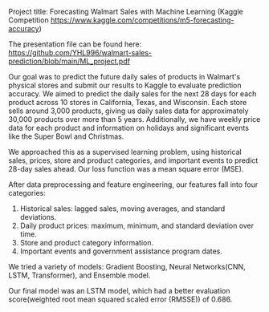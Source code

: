 Project title: Forecasting Walmart Sales with Machine Learning (Kaggle Competition https://www.kaggle.com/competitions/m5-forecasting-accuracy)

The presentation file can be found here: https://github.com/YHL996/walmart-sales-prediction/blob/main/ML_project.pdf

Our goal was to predict the future daily sales of products in Walmart's physical stores and submit our results to Kaggle to evaluate prediction accuracy. We aimed to predict the daily sales for the next 28 days for each product across 10 stores in California, Texas, and Wisconsin. Each store sells around 3,000 products, giving us daily sales data for approximately 30,000 products over more than 5 years. Additionally, we have weekly price data for each product and information on holidays and significant events like the Super Bowl and Christmas.

We approached this as a supervised learning problem, using historical sales, prices, store and product categories, and important events to predict 28-day sales ahead. Our loss function was a mean square error (MSE).

After data preprocessing and feature engineering, our features fall into four categories:

1. Historical sales: lagged sales, moving averages, and standard deviations.
2. Daily product prices: maximum, minimum, and standard deviation over time.
3. Store and product category information.
4. Important events and government assistance program dates.

We tried a variety of models: Gradient Boosting, Neural Networks(CNN, LSTM, Transformer), and Ensemble model.

Our final model was an LSTM model, which had a better evaluation score(weighted root mean squared scaled error (RMSSE)) of 0.686.
